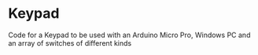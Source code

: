 # Keypad
Code for a Keypad to be used with an Arduino Micro Pro, Windows PC and an array of switches of different kinds
